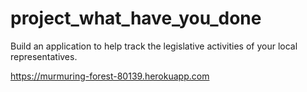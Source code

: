 # project_what_have_you_done
Build an application to help track the legislative activities of your local representatives.

https://murmuring-forest-80139.herokuapp.com
